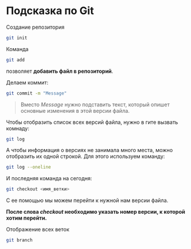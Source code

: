 # Подсказка по Git

Создание репозитория
```sh
git init
```

Команда 
```sh
git add
```
позволяет **добавить файл в репозиторий**.


Делаем коммит:
```sh
git commit -m "Message"
```
>Вместо *Message* нужно подставить текст, который опишет основные изменения в этой версии файла.


Чтобы отобразить список всех версий файла, нужно в гите вызвать комнаду:
```sh
git log
```
А чтобы информация о версиях не занимала много места, можно отобразить их одной строкой. Для этого используем команду:
```sh
git log --oneline
```
И последняя команда на сегодня:
```sh
git checkout <имя_ветки>
```

С ее помощью мы можем перейти к нужной нам версии файла. 

**После слова *checkout* необходимо указать номер версии, к которой хотим перейти.**

Отображение всех веток
```sh
git branch
```

